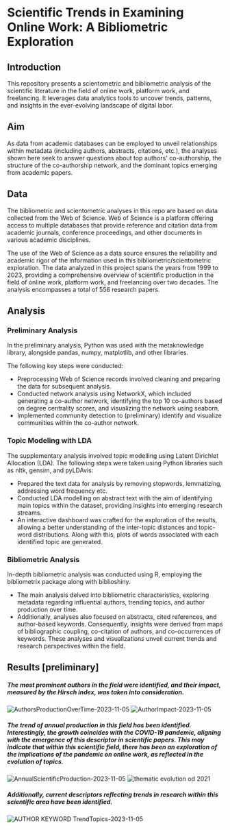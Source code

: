 # Scientific Trends in Examining Online Work: A Bibliometric Exploration



## Introduction

This repository presents a scientometric and bibliometric analysis of the scientific literature in the field of online work, platform work, and freelancing. It leverages data analytics tools to uncover trends, patterns, and insights in the ever-evolving landscape of digital labor.

## Aim

As data from academic databases can be employed to unveil relationships within metadata (including authors, abstracts, citations, etc.), the analyses shown here seek to answer questions about top authors' co-authorship, the structure of the co-authorship network, and the dominant topics emerging from academic papers.

## Data 

The bibliometric and scientometric analyses in this repo are based on data collected from the Web of Science. Web of Science is a platform offering access to multiple databases that provide reference and citation data from academic journals, conference proceedings, and other documents in various academic disciplines. 

The use of the Web of Science as a data source ensures the reliability and academic rigor of the information used in this bibliometric/scientometric exploration. The data analyzed in this project spans the years from 1999 to 2023, providing a comprehensive overview of scientific production in the field of online work, platform work, and freelancing over two decades. The analysis encompasses a total of 556 research papers.

## Analysis 

### Preliminary Analysis

In the preliminary analysis, Python was used with the metaknowledge library, alongside pandas, numpy, matplotlib, and other libraries. 

The following key steps were conducted:

- Preprocessing Web of Science records involved cleaning and preparing the data for subsequent analysis.
- Conducted network analysis using NetworkX, which included generating a co-author network, identifying the top 10 co-authors based on degree centrality scores, and visualizing the network using seaborn.
- Implemented community detection to (preliminary) identify and visualize communities within the co-author network.

### Topic Modeling with LDA

The supplementary analysis involved topic modelling using Latent Dirichlet Allocation (LDA). The following steps were taken using Python libraries such as nltk, gensim, and pyLDAvis:

- Prepared the text data for analysis by removing stopwords, lemmatizing, addressing word frequency etc.
- Conducted LDA modelling on abstract text with the aim of identifying main topics within the dataset, providing insights into emerging research streams.
- An interactive dashboard was crafted for  the exploration of the results, allowing a better understanding of the inter-topic distances and topic-word distributions. Along with this, 
plots of words associated with each identified topic are generated.

### Bibliometric Analysis

In-depth bibliometric analysis was conducted using R, employing the bibliometrix package along with biblioshiny. 

- The main analysis delved into bibliometric characteristics, exploring metadata regarding influential authors, trending topics, and author production over time.
- Additionally, analyses also focused on abstracts, cited references, and author-based keywords. Consequently, insights were derived from maps of bibliographic coupling, co-citation of authors, and co-occurrences of keywords. These analyses and visualizations unveil current trends and research perspectives within the field.

## Results [preliminary]

##### The most prominent authors in the field were identified, and their impact, measured by the Hirsch index, was taken into consideration.
![AuthorsProductionOverTime-2023-11-05](https://github.com/makilezx/Scientific-Trends-in-Online-Work-A-Bibliometric-Exploration/assets/50851469/4cacedbe-f9a1-4833-9838-94726ed2bf37)
![AuthorImpact-2023-11-05](https://github.com/makilezx/Scientific-Trends-in-Online-Work-A-Bibliometric-Exploration/assets/50851469/89c8ae0a-276b-46e6-9635-891b1dc5d486)

##### The trend of annual production in this field has been identified. Interestingly, the growth coincides with the COVID-19 pandemic, aligning with the emergence of this descriptor in scientific papers. This may indicate that within this scientific field, there has been an exploration of the implications of the pandemic on online work, as reflected in the evolution of topics.
![AnnualScientificProduction-2023-11-05](https://github.com/makilezx/Scientific-Trends-in-Online-Work-A-Bibliometric-Exploration/assets/50851469/f38e742e-8daa-4397-80fd-d45b851bfb01)
![thematic evolution od 2021](https://github.com/makilezx/Scientific-Trends-in-Online-Work-A-Bibliometric-Exploration/assets/50851469/376a6ae8-ab1c-467e-891e-d08d23a9a553)

##### Additionally, current descriptors reflecting trends in research within this scientific area have been identified.
![AUTHOR KEYWORD TrendTopics-2023-11-05](https://github.com/makilezx/Scientific-Trends-in-Online-Work-A-Bibliometric-Exploration/assets/50851469/27056ec0-1c6c-4be1-a457-eacba2b26b82)







